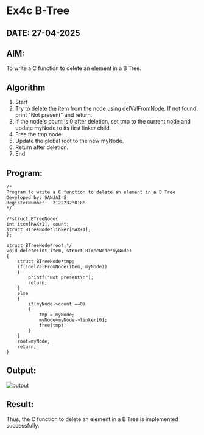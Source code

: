 # Ex4c B-Tree
## DATE: 27-04-2025
## AIM:
To write a C function to delete an element in a B Tree.
## Algorithm
1.	Start
2.	Try to delete the item from the node using delValFromNode. If not found, print "Not present" and return.
3.	If the node's count is 0 after deletion, set tmp to the current node and update myNode to its first linker child.
4.	Free the tmp node.
5.	Update the global root to the new myNode.
6.	Return after deletion.
7.	End

## Program:
```
/*
Program to write a C function to delete an element in a B Tree
Developed by: SANJAI S
RegisterNumber:  212223230186
*/
```

```
/*struct BTreeNode{
int item[MAX+1], count;
struct BTreeNode*linker[MAX+1];
};

struct BTreeNode*root;*/
void delete(int item, struct BTreeNode*myNode) 
{ 
    struct BTreeNode*tmp; 
    if(!delValFromNode(item, myNode))
    { 
        printf("Not present\n");
        return;
    } 
    else
    {
        if(myNode->count ==0) 
        { 
            tmp = myNode;
            myNode=myNode->linker[0]; 
            free(tmp);
        }
    }
    root=myNode; 
    return;
}

```

## Output:

![output](image-2.png)

## Result:
Thus, the C function to delete an element in a B Tree is implemented successfully.

